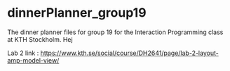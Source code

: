 dinnerPlanner_group19
=====================

The dinner planner files for group 19 for the Interaction Programming class at KTH Stockholm. Hej

Lab 2 link :
https://www.kth.se/social/course/DH2641/page/lab-2-layout-amp-model-view/
